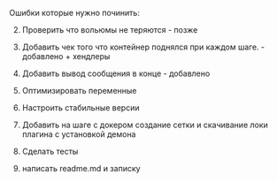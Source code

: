 Ошибки которые нужно починить:

2. Проверить что вольюмы не теряются - позже

4. Добавить чек того что контейнер поднялся при каждом шаге. - добавлено + хендлеры

5. Добавить вывод сообщения в конце - добавлено

6. Оптимизировать переменные

7. Настроить стабильные версии

8. Добавить на шаге с докером создание сетки и скачивание локи плагина с установкой демона


9. Сделать тесты

10. написать readme.md и записку
